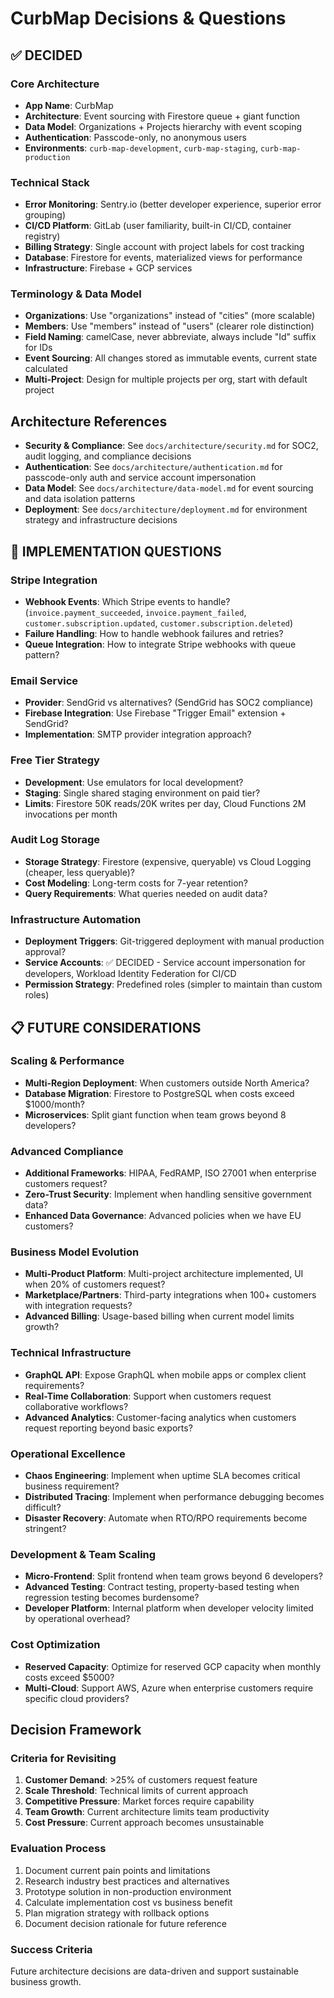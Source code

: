 # CurbMap Decisions & Questions

## ✅ DECIDED

### Core Architecture
- **App Name**: CurbMap
- **Architecture**: Event sourcing with Firestore queue + giant function
- **Data Model**: Organizations + Projects hierarchy with event scoping
- **Authentication**: Passcode-only, no anonymous users
- **Environments**: `curb-map-development`, `curb-map-staging`, `curb-map-production`

### Technical Stack
- **Error Monitoring**: Sentry.io (better developer experience, superior error grouping)
- **CI/CD Platform**: GitLab (user familiarity, built-in CI/CD, container registry)
- **Billing Strategy**: Single account with project labels for cost tracking
- **Database**: Firestore for events, materialized views for performance
- **Infrastructure**: Firebase + GCP services

### Terminology & Data Model
- **Organizations**: Use "organizations" instead of "cities" (more scalable)
- **Members**: Use "members" instead of "users" (clearer role distinction)
- **Field Naming**: camelCase, never abbreviate, always include "Id" suffix for IDs
- **Event Sourcing**: All changes stored as immutable events, current state calculated
- **Multi-Project**: Design for multiple projects per org, start with default project

## Architecture References

- **Security & Compliance**: See `docs/architecture/security.md` for SOC2, audit logging, and compliance decisions
- **Authentication**: See `docs/architecture/authentication.md` for passcode-only auth and service account impersonation
- **Data Model**: See `docs/architecture/data-model.md` for event sourcing and data isolation patterns
- **Deployment**: See `docs/architecture/deployment.md` for environment strategy and infrastructure decisions

## 🔄 IMPLEMENTATION QUESTIONS

### Stripe Integration
- **Webhook Events**: Which Stripe events to handle? (`invoice.payment_succeeded`, `invoice.payment_failed`, `customer.subscription.updated`, `customer.subscription.deleted`)
- **Failure Handling**: How to handle webhook failures and retries?
- **Queue Integration**: How to integrate Stripe webhooks with queue pattern?

### Email Service
- **Provider**: SendGrid vs alternatives? (SendGrid has SOC2 compliance)
- **Firebase Integration**: Use Firebase "Trigger Email" extension + SendGrid?
- **Implementation**: SMTP provider integration approach?

### Free Tier Strategy
- **Development**: Use emulators for local development?
- **Staging**: Single shared staging environment on paid tier?
- **Limits**: Firestore 50K reads/20K writes per day, Cloud Functions 2M invocations per month

### Audit Log Storage
- **Storage Strategy**: Firestore (expensive, queryable) vs Cloud Logging (cheaper, less queryable)?
- **Cost Modeling**: Long-term costs for 7-year retention?
- **Query Requirements**: What queries needed on audit data?

### Infrastructure Automation
- **Deployment Triggers**: Git-triggered deployment with manual production approval?
- **Service Accounts**: ✅ DECIDED - Service account impersonation for developers, Workload Identity Federation for CI/CD
- **Permission Strategy**: Predefined roles (simpler to maintain than custom roles)

## 📋 FUTURE CONSIDERATIONS

### Scaling & Performance
- **Multi-Region Deployment**: When customers outside North America?
- **Database Migration**: Firestore to PostgreSQL when costs exceed $1000/month?
- **Microservices**: Split giant function when team grows beyond 8 developers?

### Advanced Compliance
- **Additional Frameworks**: HIPAA, FedRAMP, ISO 27001 when enterprise customers request?
- **Zero-Trust Security**: Implement when handling sensitive government data?
- **Enhanced Data Governance**: Advanced policies when we have EU customers?

### Business Model Evolution
- **Multi-Product Platform**: Multi-project architecture implemented, UI when 20% of customers request?
- **Marketplace/Partners**: Third-party integrations when 100+ customers with integration requests?
- **Advanced Billing**: Usage-based billing when current model limits growth?

### Technical Infrastructure
- **GraphQL API**: Expose GraphQL when mobile apps or complex client requirements?
- **Real-Time Collaboration**: Support when customers request collaborative workflows?
- **Advanced Analytics**: Customer-facing analytics when customers request reporting beyond basic exports?

### Operational Excellence
- **Chaos Engineering**: Implement when uptime SLA becomes critical business requirement?
- **Distributed Tracing**: Implement when performance debugging becomes difficult?
- **Disaster Recovery**: Automate when RTO/RPO requirements become stringent?

### Development & Team Scaling
- **Micro-Frontend**: Split frontend when team grows beyond 6 developers?
- **Advanced Testing**: Contract testing, property-based testing when regression testing becomes burdensome?
- **Developer Platform**: Internal platform when developer velocity limited by operational overhead?

### Cost Optimization
- **Reserved Capacity**: Optimize for reserved GCP capacity when monthly costs exceed $5000?
- **Multi-Cloud**: Support AWS, Azure when enterprise customers require specific cloud providers?

## Decision Framework

### Criteria for Revisiting
1. **Customer Demand**: >25% of customers request feature
2. **Scale Threshold**: Technical limits of current approach
3. **Competitive Pressure**: Market forces require capability
4. **Team Growth**: Current architecture limits team productivity
5. **Cost Pressure**: Current approach becomes unsustainable

### Evaluation Process
1. Document current pain points and limitations
2. Research industry best practices and alternatives
3. Prototype solution in non-production environment
4. Calculate implementation cost vs business benefit
5. Plan migration strategy with rollback options
6. Document decision rationale for future reference

### Success Criteria
Future architecture decisions are data-driven and support sustainable business growth.
